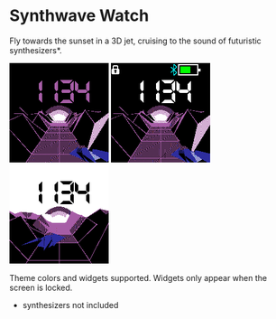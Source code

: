 # Synthwave Watch

Fly towards the sunset in a 3D jet, cruising to the sound of futuristic synthesizers*.

![](screenshot.png) ![](widgets.png) ![](theme.png)

Theme colors and widgets supported. Widgets only appear when the screen is locked.

* synthesizers not included
